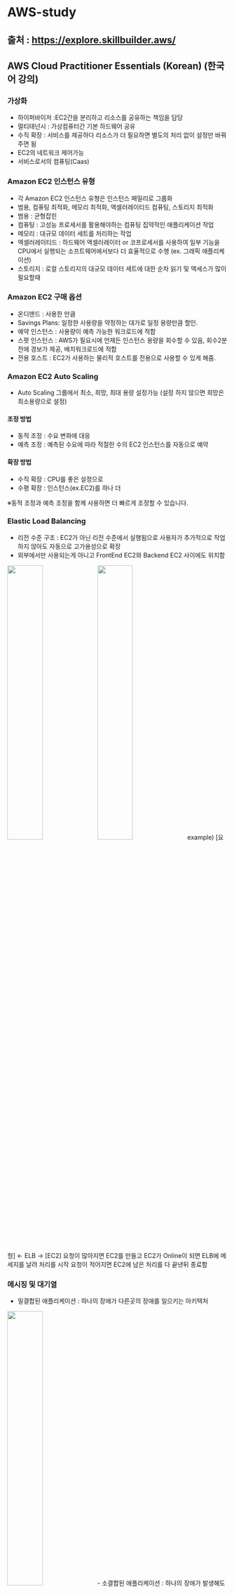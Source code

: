 # AWS-study
## 출처 : https://explore.skillbuilder.aws/ 

## AWS Cloud Practitioner Essentials (Korean) (한국어 강의)

### 가상화
- 하이퍼바이저 :EC2간을 분리하고 리소스를 공유하는 책임을 담당
- 멀티테넌시 : 가상컴퓨터간 기본 하드웨어 공유 
- 수직 확장 : 서비스를 제공하다 리소스가 더 필요하면 별도의 처리 없이 설정만 바꿔주면 됨
- EC2의 네트워크 제어가능
- 서비스로서의 컴퓨팅(Caas)

### Amazon EC2 인스턴스 유형
- 각 Amazon EC2 인스턴스 유형은 인스턴스 패밀리로 그룹화
- 범용, 컴퓨팅 최적화, 메모리 최적화, 액셀러레이티드 컴퓨팅, 스토리지 최적화 
- 범용 : 균형잡힌
- 컴퓨팅 : 고성능 프로세서를 활용해야하는 컴퓨팅 집약적인 애플리케이션 작업
- 메모리 : 대규모 데이터 세트를 처리하는 작업
- 엑셀러레이티드 : 하드웨어 액셀러레이터 or 코프로세서를 사용하여 일부 기능을 CPU에서 실행되는 소프트웨어에서보다 더 효율적으로 수행 (ex. 그래픽 애플리케이션)
- 스토리지 : 로컬 스토리지의 대규모 데이터 세트에 대한 순차 읽기 및 액세스가 많이 필요할때

### Amazon EC2 구매 옵션
- 온디맨드 : 사용한 만큼
- Savings Plans: 일정한 사용량을 약정하는 대가로 일정 용량만큼 할인.
- 예약 인스턴스 : 사용량이 예측 가능한 워크로드에 적합
- 스팟 인스턴스 : AWS가 필요시에 언제든 인스턴스 용량을 회수할 수 있음, 회수2분전에 경보가 제공, 배치워크로드에 적합
- 전용 호스트 : EC2가 사용하는 물리적 호스트를 전용으로 사용할 수 있게 해줌.

### Amazon EC2 Auto Scaling
- Auto Scaling 그룹에서 최소, 희망, 최대 용량 설정가능 (설정 하지 않으면 희망은 최소용량으로 설정)
#### 조정 방법
- 동적 조정 : 수요 변화에 대응
- 예측 조정 : 예측된 수요에 따라 적절한 수의 EC2 인스턴스를 자동으로 예약
#### 확장 방법
- 수직 확장 : CPU를 좋은 설정으로
- 수평 확장 : 인스턴스(ex.EC2)를 하나 더 

※동적 조정과 예측 조정을 함께 사용하면 더 빠르게 조정할 수 있습니다.

### Elastic Load Balancing 
- 리전 수준 구조 : EC2가 아닌 리전 수준에서 실행됨으로 사용자가 추가적으로 작업하지 않아도 자동으로 고가용성으로 확장 
- 외부에서만 사용되는게 아니고 FrontEnd EC2와 Backend EC2 사이에도 위치함
<img src="https://user-images.githubusercontent.com/57505385/215297634-e98f4395-c88b-4b27-b537-55bf2d1d57e8.png" width="40%"> 
<img src="https://user-images.githubusercontent.com/57505385/215297666-1a267cae-4e44-490d-94c5-36ad185d127c.png" width="40%">
example)
[요청] <- ELB -> [EC2]
요청이 많아지면 EC2를 만들고 EC2가 Online이 되면 ELB에 메세지를 날려 처리를 시작
요청이 적어지면 EC2에 남은 처리를 다 끝낸뒤 종료함

### 메시징 및 대기열
- 밀결합된 애플리케이션 : 하나의 장애가 다른곳의 장애를 일으키는 아키텍처
<img src="https://user-images.githubusercontent.com/57505385/215297943-1ae9ec77-8ab6-4b25-922c-6f6af46640aa.png" width="40%">
- 소결합된 애플리케이션 : 하나의 장애가 발생해도 다른곳으로 장애가 퍼지지 않는 아키텍처
<img src="https://user-images.githubusercontent.com/57505385/215297963-cda315ef-bcca-4dbe-847f-58c1df8b0f2e.png" width="40%">

#### Amazon Simple Notification Service(Amazon SNS)
Amazon Simple Notification Service(Amazon SNS)는 게시/구독 서비스입니다. 
게시자는 Amazon SNS 주제를 사용하여 구독자에게 메시지를 게시합니다. 
이는 커피숍에서 계산원이 음료를 만드는 바리스타에게 주문 사항을 전달하는 것과 비슷합니다.
Amazon SNS에서 구독자는 웹 서버, 이메일 주소, AWS Lambda 함수 또는 그 밖의 여러 옵션이 될 수 있습니다. 

### 추가 컴퓨팅 서비스
- 서버리스 : 기본 인프라를 보거나 액세스 할 수 없음

#### AWS Lambda 
- 서버리스 컴퓨팅 옵션의 대표적인 서비스
- 사용자가 코드를 Lambda 함수라는 곳에 업로드 할수있게 도와주는 서비스
- 서비스가 트리거를 기다리다 감지되면 관리형 환경에서 자동으로 실행이 됨.
- 실행 시간이 15분 미만이여야 함
- 15분이 걸리지 않는 빠른 처리에 적합
- 코드를 실행하는 동안에만 요금이 부과됨

#### Amazon Elastic Container Service (ECS), Amazon Elastic Kubernetes Service (EKS)
- 컨테이너(도커) 오케스트레이션 도구 
- 운영체제수준에서의 가상화를 제공
- 이 경우 EC2에서 실행할 수 있음

-> 기본적인 OS에 액세스할 필요 없거나 EC2 를 컨트롤 하지 않아도 되는 경우는 AWS Fargate 를 사용하는게 좋음
#### AWS Fargate 
- AWS Fargate는 컨테이너용 서버리스 컴퓨팅 엔진으로, Amazon ECS와 Amazon EKS에서 작동
- AWS Fargate를 사용하는 경우 서버를 프로비저닝하거나 관리할 필요가 없음
- AWS Fargate는 자동으로 서버 인프라를 관리
- 컨테이너를 실행하는 데 필요한 리소스에 대해서만 비용을 지불하면 됩니다.


### AWS 리소스를 프로비저닝 하는방법
1. AWS manage console -> GUI(수동)
2. AWS CLI -> 스크립팅 가능 
3. AWS SDK -> 개발자 도구를 통해서 프로그래밍형태로
4. AWS Elastic Beanstalk -> 사용자가 코드 및 구성 설정을 제공하면 Elastic Beanstalk이 다음 작업을 수행하는 데 필요한 리소스를 배포
5. AWS CloudFormation ->  코드 줄을 작성하여 환경을 구축할 수 있음 (ex. json / yaml)

### 네트워킹
- Amazon VPC를 이용하여 가상 네트워크 리소스를 구축 가능.
- 인터넷 게이트웨이를 사용해서 open 가능  
<img src="https://user-images.githubusercontent.com/57505385/215354250-d4eb184e-c7d0-4f3f-adb3-46e5aeb90a4c.png" width="60%">
- 가상 프라이빗 게이트웨이 : 특정 경로만 허용하고 다 차단한 상태(트래픽 통로는 공유함)
<img src="https://user-images.githubusercontent.com/57505385/215354276-bf17f30f-f2cd-4d9b-badc-acd895e045f0.png" width="60%">
- Amazon Direct Connect : 직접 회선 따서 연결
<img src="https://user-images.githubusercontent.com/57505385/215354429-23fee190-ced5-4dd5-acc5-788277986dbd.png" width="60%">
- 서브넷 : 서브넷은 보안 또는 운영 요구 사항에 따라 리소스를 그룹화할 수 있는 VPC 내의 한 섹션입니다. 서브넷은 퍼블릭 또는 프라이빗일 수 있습니다.
<img src="https://user-images.githubusercontent.com/57505385/215354875-5673330e-328a-4e0f-956d-8dd047c9a47c.png" width="60%">
- 네트워크 ACL(액세스 제어 목록) : 네트워크 ACL(액세스 제어 목록)은 서브넷 수준에서 인바운드 및 아웃바운드 트래픽을 제어하는 가상 방화벽
- 보안 그룹 : Amazon EC2 인스턴스에 대한 인바운드 및 아웃바운드 트래픽을 제어하는 가상 방화벽
- 총 구성 
<img src="https://user-images.githubusercontent.com/57505385/215354991-fea84b77-d2dd-47cc-90fd-cc9c43cac17c.png" width="60%">


### 스토리지 및 데이터베이스
- 블록 수준 스토리지 : SSD, 하드디스크 같은 자주 변경되는 데이터유형
- EC2를 실행하면 인스턴스 스토리지 볼륨이라는 곳에 기본적으로 저장됨 -> 중단하면 스토리지가 날아감(휘발성)

#### Amazon Elastic Block Store (EBS)
1. 재시작해도 안날아감 따로 저장됨
2. 크기, 유형, 구성을 정의하고 프로비저닝함
3. 스냅샷 이라고 하는 증분 백업을 만들 수 있음. ★
<img src="https://user-images.githubusercontent.com/57505385/215355785-faa86b81-34fe-447a-8960-395a3ba1d42e.png" width="60%">

#### Amasozn Simple Storage Service (S3)
- 데이터를 객체로 저장 ★
- 일부 객체가 변경될때마다 전체 파일을 다시 업데이트 ★
- 객체를 버킷(파일디렉토리같은)에 저장
- 최대 5TB크기의 객체를 업로드
- 객체 버전 관리
- 여러 버킷 생성(자주 접속 or 장기간 보관)
- 정적 웹사이트 호스팅 가능 
- 리전별 분산 (99.999999% 안전, 그냥 안전)
- S3 Standard-IA : 액세스 빈도는 낮지만 필요할 경우 빠르게 액세스 해야하는 경우(백업,재해복구 파일 등)
- Amazon S3 Glacier : S3를 글래시어로 저장가능. 데이터 유지기간 같은, 정책으로 읽고쓰기 제어 가능, 한번 잠금하면 변경 불가
- Amazon S3 수명주기 설정 : 일정 시간이 지나면 계층 사이에서 데이터를 자동으로 이동

#### Amazon Elastic File Stytem(EFS)
- 여러 인스턴스가 동시에 EFS의 데이터에 액세스 가능
- EFS -> Linux 파일 시스템, 리전 영역 리소스(리전은 여러개의 가용영역), 자동 확장
- EBS와 다른점 -> EBS는 인스턴스에 볼륨연결, 가용영역 수준의 리소스, EC2인스턴스를 연결하려면 동일한 가용영역에 있어야 함, 볼륨이 자동으로 확장되지 않음

#### Amazon Relational Database Service(Amazon RDS)
- 리프트 앤 시프트 마이그레이션 : 온프레미스 환경에서 클라우드로 
- 자동패치, 백업, 이중화 , 장애조치, 재해 복구
- Amazon Aurora :엔터프라이즈급 관계형 데이터베이스. 이 데이터베이스는 MySQL 및 PostgreSQL 관계형 데이터베이스와 호환. 표준 MySQL 데이터베이스보다 최대 5배 빠르며 표준 PostgreSQL 데이터베이스보다 최대 3배 빠름, 데이터를 가용영역에 복제해서 안전하며 S3에 지속적으로 백업

#### Amazon Dynamo DB (NoSQL 데이터베이스 서비스인듯)
- 비관계형 데이터베이스
- NoSQL의 특성을 지님
- 서버리스 데이터 베이스

#### Amazon Refshift : 빅데이터 vI솔루션이 필요할때 단일 API호출로 실행할 수 있다는것
#### AWS Database <igration Service (amazon DMS)
- 기존 데이터베이스를 안전하고 쉽게 AWS로 마이그레이션 할수있음
- 마이그레이션이 진행되는 동안 소스 데이터베이스의 모든 기능이 정상 동작
- 원본 데이터베이스와 대상 데이터베이스의 유형이 동일하지 않아도 됨.
- 개발 및 테스트 데이터베이스 마이그레이션
- 데이터베이스 통합
- 연속 복제 등에 사용
- 동종 데이터베이스 (동종 마이그레이션)
: 스키마구조, 데이터유형, 데이터베이스 코드가 호환됨.
: 온프레이스 or EC2 or REDS  -> Amazon EC2, Amazon blabla
- 이종 데이터베이스 (이종 마이그레이션)
1단계 : 스키마구조, 데이터유형, 데이터베이스 코드가 다름 -> Amazon Scheama Convertsion 실행 -> 스키마구조, 데이터베이스 코드 가 변환
2단계 : DMS를 사용하여 마이그레이션

### 보안
#### IAM : Identity Acess Management 
- AWS 서비스와 리소스에 대한 액세스를 안전하게 관리
- IAM 사용자, 그룹 및 역할
- IAM 정책
- Multi-Factor Authentication
example)
<img src="https://user-images.githubusercontent.com/57505385/215361066-8b7bf82c-d512-48f6-af67-24e500dce9a4.png" width="40%">

